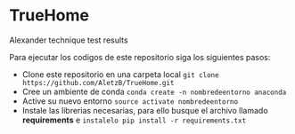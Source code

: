 # TrueHome
Alexander technique test results

Para ejecutar los codigos de este repositorio siga los siguientes pasos:
* Clone este repositorio en una carpeta local ``` git clone https://github.com/AletzB/TrueHome.git ```
* Cree un ambiente de conda ```conda create -n nombredeentorno anaconda```
* Active su nuevo entorno ``` source activate nombredeentorno ```
* Instale las librerias necesarias, para ello busque el archivo llamado **requirements** e ```instalelo pip install -r requirements.txt```
